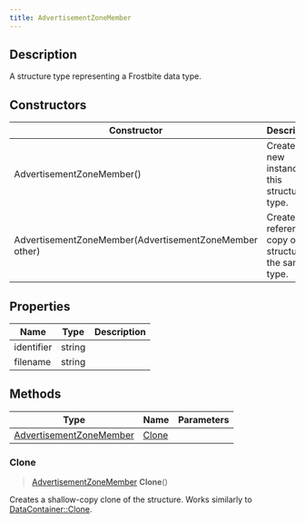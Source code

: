 ```yaml
---
title: AdvertisementZoneMember
---
```

## Description

A structure type representing a Frostbite data type.

## Constructors

| Constructor                                            | Description                                              |
| ------------------------------------------------------ | -------------------------------------------------------- |
| AdvertisementZoneMember()                              | Create a new instance of this structure type.            |
| AdvertisementZoneMember(AdvertisementZoneMember other) | Create a reference copy of a structure of the same type. |

## Properties

| Name       | Type   | Description |
| ---------- | ------ | ----------- |
| identifier | string |             |
| filename   | string |             |

## Methods

| Type                                               | Name            | Parameters |
| -------------------------------------------------- | --------------- | ---------- |
| [AdvertisementZoneMember](/vext/ref/fb/advertisementzonemember/) | [Clone](#clone) |            |

### Clone

> [AdvertisementZoneMember](/vext/ref/fb/advertisementzonemember/) **Clone**()

Creates a shallow-copy clone of the structure. Works similarly to [DataContainer::Clone](/vext/ref/shared/class/datacontainer#clone).
